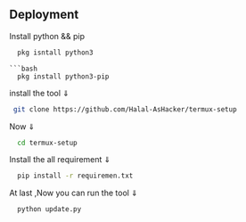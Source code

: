 
## Deployment

Install python && pip

```bash
  pkg isntall python3
```
```
```bash
  pkg install python3-pip
```
install the tool ⇓

```bash
 git clone https://github.com/Halal-AsHacker/termux-setup
```
Now ⇓

```bash
  cd termux-setup
```
Install the all requirement ⇓

```bash
  pip install -r requiremen.txt
```
At last ,Now  you can run the tool ⇓

```bash
  python update.py
```

